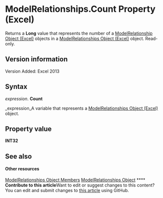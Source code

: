 
# ModelRelationships.Count Property (Excel)

Returns a  **Long** value that represents the number of a [ModelRelationship Object (Excel)](8b0a7fad-06a5-178d-c5b2-96fc5528a3cc.md) objects in a [ModelRelationships Object (Excel)](cd671af2-7fbc-4494-a3d0-07e9ad3e83bf.md) object. Read-only.


## Version information

Version Added: Excel 2013 


## Syntax

 _expression_. **Count**

 _expression_A variable that represents a  [ModelRelationships Object (Excel)](cd671af2-7fbc-4494-a3d0-07e9ad3e83bf.md) object.


## Property value

 **INT32**


## See also


#### Other resources


 [ModelRelationships Object Members](95711631-5377-ef90-5708-0890b38ffa2f.md)
 [ModelRelationships Object](cd671af2-7fbc-4494-a3d0-07e9ad3e83bf.md)
****   **Contribute to this article**Want to edit or suggest changes to this content? You can edit and submit changes to  [this article](https://github.com/jhershey00/VBA_Excel_Test/OpenXMLCon/articles/85a589aa-0dcb-bf59-2e9e-4c0da720bdd0.md) using GitHub.

